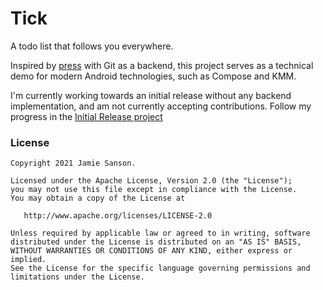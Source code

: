 # Tick
A todo list that follows you everywhere.

Inspired by [press](https://github.com/saket/press) with Git as a backend, this project serves as a technical demo for modern Android technologies, such as Compose and KMM.

I'm currently working towards an initial release without any backend implementation, and am not currently accepting contributions. Follow my progress in the [Initial Release project](https://github.com/jamiesanson/tick/projects/1)


### License
```
Copyright 2021 Jamie Sanson.

Licensed under the Apache License, Version 2.0 (the "License");
you may not use this file except in compliance with the License.
You may obtain a copy of the License at

   http://www.apache.org/licenses/LICENSE-2.0

Unless required by applicable law or agreed to in writing, software
distributed under the License is distributed on an "AS IS" BASIS,
WITHOUT WARRANTIES OR CONDITIONS OF ANY KIND, either express or implied.
See the License for the specific language governing permissions and
limitations under the License.
```
